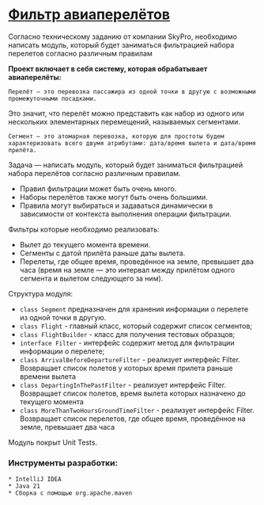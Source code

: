 # <u>Фильтр авиаперелётов</u>

Согласно техническому заданию от компании SkyPro, необходимо написать модуль, который будет заниматься фильтрацией набора перелетов согласно различным правилам

**Проект включает в себя систему, которая обрабатывает авиаперелёты:**
```
Перелёт — это перевозка пассажира из одной точки в другую с возможными промежуточными посадками.
```
Это значит, что перелёт можно представить как набор из одного или нескольких элементарных перемещений, называемых сегментами.
```
Сегмент — это атомарная перевозка, которую для простоты будем характеризовать всего двумя атрибутами: дата/время вылета и дата/время прилёта.
```

Задача — написать модуль, который будет заниматься фильтрацией набора перелётов согласно различным правилам.

- Правил фильтрации может быть очень много.
- Наборы перелётов также могут быть очень большими.
- Правила могут выбираться и задаваться динамически в зависимости от контекста выполнения операции фильтрации.

Фильтры которые необходимо реализовать:

- Вылет до текущего момента времени.
- Сегменты с датой прилёта раньше даты вылета.
- Перелеты, где общее время, проведённое на земле, превышает два часа (время на земле — это интервал между прилётом одного сегмента и вылетом следующего за ним).

Структура модуля:

- ```class Segment``` предназначен для хранения информации о перелете из одной точки в другую.
- ```class Flight``` - главный класс, который содержит список сегментов;
- ```class FlightBuilder``` - класс для получения тестовых образцов;
- ```interface Filter``` - интерфейс содержит метод для фильтрации информации о перелете;
- ```class ArrivalBeforeDepartureFilter``` - реализует интерфейс Filter. Возвращает список полетов у которых время прилета раньше времени вылета
- ```class DepartingInThePastFilter``` - реализует интерфейс Filter. Возвращает список полетов, время вылета которых назначено до текущего момента
- ```class MoreThanTwoHoursGroundTimeFilter``` - реализует интерфейс Filter. Возвращает список перелетов, где общее время, проведённое на земле, превышает два часа

Модуль покрыт Unit Tests.


### Инструменты разработки:
```
* IntelliJ IDEA
* Java 21
* Сборка с помощью org.apache.maven
```


